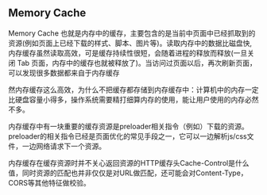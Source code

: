 
## Memory Cache
Memory Cache 也就是内存中的缓存，主要包含的是当前中页面中已经抓取到的资源(例如页面上已经下载的样式、脚本、图片等)。读取内存中的数据比磁盘快,内存缓存虽然读取高效，可是缓存持续性很短，会随着进程的释放而释放(一旦关闭 Tab 页面，内存中的缓存也就被释放了)。当访问过页面以后，再次刷新页面，可以发现很多数据都来自于内存缓存

然内存缓存这么高效，为什么不把缓存都存储到内存缓存中：计算机中的内存一定比硬盘容量小得多，操作系统需要精打细算内存的使用，能让用户使用的内存必然不多。

内存缓存中有一块重要的缓存资源是preloader相关指令（例如<link rel="prefetch">）下载的资源。preloader的相关指令已经是页面优化的常见手段之一，它可以一边解析js/css文件，一边网络请求下一个资源。

内存缓存在缓存资源时并不关心返回资源的HTTP缓存头Cache-Control是什么值，同时资源的匹配也并非仅仅是对URL做匹配，还可能会对Content-Type，CORS等其他特征做校验。